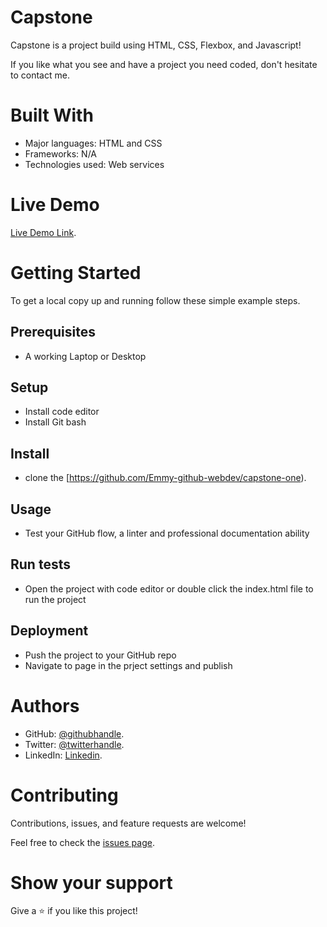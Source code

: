 # Capstone

Capstone is a project build using HTML, CSS, Flexbox, and Javascript!


If you like what you see and have a project you need coded, don't hesitate to contact me.

# Built With


- Major languages: HTML and CSS
- Frameworks: N/A
- Technologies used: Web services


# Live Demo

[Live Demo Link](https://github.com/Emmy-github-webdev/capstone-one).

# Getting Started


To get a local copy up and running follow these simple example steps.

## Prerequisites 
- A working Laptop or Desktop
## Setup
- Install code editor
- Install Git bash
## Install
- clone the [https://github.com/Emmy-github-webdev/capstone-one).
## Usage
- Test your GitHub flow, a linter and professional documentation ability
## Run tests
- Open the project with code editor or double click the index.html file to run the project
## Deployment
- Push the project to your GitHub repo
- Navigate to page in the prject settings and publish
# Authors

- GitHub: [@githubhandle](https://github.com/Emmy-github-webdev).
- Twitter: [@twitterhandle](@ogaemmanueloga).
- LinkedIn: [Linkedin](https://github.com/Emmy-github-webdev/lint-test).

# Contributing

Contributions, issues, and feature requests are welcome!

Feel free to check the [issues page](https://github.com/Emmy-github-webdev/capstone-one/issues).

# Show your support

Give a :star: if you like this project!

